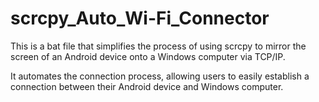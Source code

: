 # scrcpy_Auto_Wi-Fi_Connector
This is a bat file that simplifies the process of using scrcpy to mirror the screen of an Android device onto a Windows computer via TCP/IP.    

It automates the connection process, allowing users to easily establish a connection between their Android device and Windows computer.
